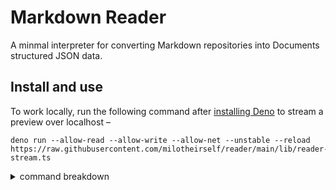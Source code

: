 # Markdown Reader

A minmal interpreter for converting Markdown repositories into Documents structured JSON data.

<!--
## Disclaimer

[...]
-->

## Install and use

To work locally, run the following command after [installing Deno][deon:install] to stream a preview over localhost –

```console
deno run --allow-read --allow-write --allow-net --unstable --reload https://raw.githubusercontent.com/milotheirself/reader/main/lib/reader-stream.ts
```

<details>
  <summary>command breakdown</summary>
  <dl>
    <dt><code>deno run</code></dt>
    <dd>runs a TypeScript module with Deno</dd>
    <dt><code>--allow-read --allow-write</code></dt>
    <dd>allows the module to read and write files</dd>
    <dt><code>--allow-net</code></dt>
    <dd>allows the module to start a web server and load external files</dd>
    <dt><code>--unstable</code></dt>
    <dd>specifies that the module is using some not production-ready features of Deno</dd>
    <dt><code>--reload</code></dt>
    <dd>specifies to not use a cached version of the the module</dd>
    <dt><code>https://.../lib/reader-stream.ts</code></dt>
    <dd>location of the module</dd>
  </dl>
</details>

[deon:install]: https://deno.land/manual/getting_started/installation
